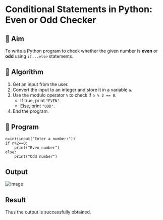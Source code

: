 # Conditional Statements in Python: Even or Odd Checker

## 🎯 Aim
To write a Python program to check whether the given number is **even** or **odd** using `if...else` statements.

## 🧠 Algorithm
1. Get an input from the user.
2. Convert the input to an integer and store it in a variable `a`.
3. Use the modulo operator `%` to check if `a % 2 == 0`.
   - If true, print `"EVEN"`.
   - Else, print `"ODD"`.
4. End the program.

## 🧾 Program
```
n=int(input("Enter a number:"))
if n%2==0:
    print("Even number")
else:
    print("Odd number")
```
## Output
![image](https://github.com/user-attachments/assets/c3798b1a-66bd-4555-befc-bd9103b08a2b)

## Result
Thus the output is successfully obtained.
